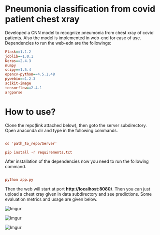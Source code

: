# Pneumonia classification from covid patient chest xray


Developed a CNN model to recognize pneumonia from chest xray of covid patients. Also the model is implemented in web-end for ease of use. Dependencies to run the web-edn are the followings:

```ini
Flask==1.1.2
joblib==1.0.1
Keras==2.4.3
numpy
scipy==1.5.4
opencv-python==4.5.1.48
pywebio==1.2.3
scikit-image
tensorflow==2.4.1
argparse

```

# How to use?

Clone the repo(link attached below), then goto the server subdirectory. Open anaconda dir and type in the following commands.

```ini

cd 'path_to_repo/Server'

pip install -r requirements.txt

```

After installation of the dependencies now you need to run the following command.

```ini 

python app.py
```

Then the web will start at port **http://localhost:8080/**. Then you can just upload a chest xray given in data subdirectory and see predictions. Some evaluation metrics and usage are given below.

![Imgur](https://i.imgur.com/lQZZ5Zc.png)

![Imgur](https://i.imgur.com/QQnHNhX.png)

![Imgur](https://i.imgur.com/IiClzuf.png)


 
